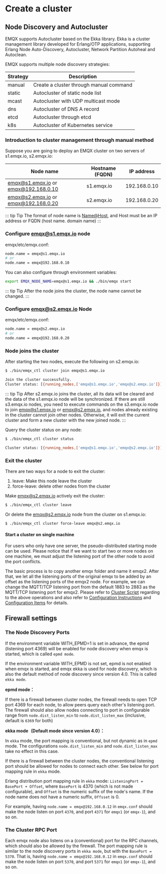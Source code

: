 # Create a cluster

## Node Discovery and Autocluster 
EMQX supports Autocluster based on the Ekka library. Ekka is a cluster management library developed for Erlang/OTP applications, supporting Erlang Node Auto-Discovery, Autocluster, Network Partition Autoheal and Autoclean.

EMQX supports multiple node discovery strategies:

| Strategy | Description      |
| ------ | ----------------- |
| manual | Create a cluster through manual command |
| static | Autocluster of static node list |
| mcast  | Autocluster with UDP multicast mode |
| dns    | Autocluster of DNS A record |
| etcd   | Autocluster through etcd |
| k8s    | Autocluster of Kubernetes service |

### Introduction to cluster management  through manual method
Suppose you are going to deploy an EMQX cluster on two servers of s1.emqx.io, s2.emqx.io:

|                Node name                | Hostname (FQDN) |   IP address   |
| ------------------------------------ | ------------- | ------------ |
| emqx@s1.emqx.io or emqx@192.168.0.10 | s1.emqx.io    | 192.168.0.10 |
| emqx@s2.emqx.io or emqx@192.168.0.20 | s2.emqx.io    | 192.168.0.20 |

::: tip Tip
The format of node name  is <Name@Host>, and Host must be an IP address or FQDN (host name. domain name)
:::

### Configure emqx@s1.emqx.io node

emqx/etc/emqx.conf:

```bash
node.name = emqx@s1.emqx.io
# or
node.name = emqx@192.168.0.10
```

You can also configure through environment variables:

```bash
export EMQX_NODE_NAME=emqx@s1.emqx.io && ./bin/emqx start
```

::: tip Tip
After the node joins the cluster, the node name cannot be changed.
:::

### Configure emqx@s2.emqx.io Node

emqx/etc/emqx.conf:

```bash
node.name = emqx@s2.emqx.io
# or
node.name = emqx@192.168.0.20
```

### Node joins the cluster

After starting the two nodes, execute the following on s2.emqx.io:

```bash
$ ./bin/emqx_ctl cluster join emqx@s1.emqx.io

Join the cluster successfully.
Cluster status: [{running_nodes,['emqx@s1.emqx.io','emqx@s2.emqx.io']}]
```
::: tip Tip
After s2.emqx.io joins the cluster, all its data will be cleared and the data of the s1.emqx.io node will be synchronized. If there are still s3.emqx.io nodes, you need to execute commands on the s3.emqx.io node to join emqx@s1.emqx.io or emqx@s2.emqx.io, and nodes already existing in the cluster cannot join other nodes. Otherwise, it will exit the current cluster and form a new cluster with the new joined node.
:::


Query the cluster status on any node:

```bash
$ ./bin/emqx_ctl cluster status

Cluster status: [{running_nodes,['emqx@s1.emqx.io','emqx@s2.emqx.io']}]
```

### Exit the cluster

There are two ways for a node to exit the cluster:

1. leave: Make this node leave the cluster
2. force-leave: delete other nodes from the cluster

Make emqx@s2.emqx.io actively exit the cluster:

```bash
$ ./bin/emqx_ctl cluster leave
```

Or delete the emqx@s2.emqx.io node from the cluster on s1.emqx.io:

```bash
$ ./bin/emqx_ctl cluster force-leave emqx@s2.emqx.io
```

#### Start a cluster on single machine

For users who only have one server, the pseudo-distributed starting mode can be used. Please notice that if we want to start two or more nodes on one machine, we must adjust the listening port of the other node to avoid the port conflicts.

The basic process is to copy another emqx folder and name it emqx2. After that, we let all the listening ports of the original emqx to be added by an offset as the listening ports of the emqx2 node. For example, we can change the MQTT/TCP listening port from the default 1883 to 2883 as the MQTT/TCP listening port for emqx2. Please refer to [Cluster Script](https://github.com/terry-xiaoyu/one_more_emqx) regarding to the above operations and also refer to [Configuration Instructions](../getting-started/config.md) and  [Configuration Items](../configuration/configuration.md) for details.


## Firewall settings

### The Node Discovery Ports

If the environment variable WITH_EPMD=1 is set in advance, the epmd (listening port 4369) will be enabled for node discovery when emqx is started, which is called `epmd mode`.

If the environment variable WITH_EPMD is not set, epmd is not enabled when emqx is started, and emqx ekka is used for node discovery, which is also the default method of node discovery  since version 4.0. This is called `ekka mode`.

**epmd mode：**

If there is a firewall between cluster nodes, the firewall needs to open TCP port 4369 for each node, to allow peers query each other's listening port. The firewall should also allow nodes connecting to port in configurable range from `node.dist_listen_min` to `node.dist_listen_max` (inclusive, default is `6369` for both)

**ekka mode（Default mode since version 4.0）：**

In `ekka` mode, the port mapping is conventional, but not dynamic as in `epmd` mode.
The configurations `node.dist_listen_min` and `node.dist_listen_max` take no effect in this case.

If there is a firewall between the cluster nodes, the conventional listening port should be allowed
for nodes to connect each other. See below for port mapping rule in `ekka` mode.

Erlang distribution port mapping rule in `ekka` mode: `ListeningPort = BasePort + Offset`,
where `BasePort` is 4370 (which is not made configurable), and `Offset` is the numeric suffix of the node's name. If the node name does not have a numeric suffix, `Offsset` is 0.

For example, having `node.name = emqx@192.168.0.12` in `emqx.conf` should make the
node listen on port `4370`, and port  `4371` for `emqx1` (or `emqx-1`), and so on.

### The Cluster RPC Port

Each emqx node also listens on a (conventional) port for the RPC channels, which should
also be allowed by the firewall. The port mapping rule is similar to the node discovery
ports in `ekka mode`, but with the `BasePort = 5370`. That is, having
`node.name = emqx@192.168.0.12` in `emqx.conf` should make the node listen on port `5370`,
and port `5371` for `emqx1` (or `emqx-1`), and so on.
